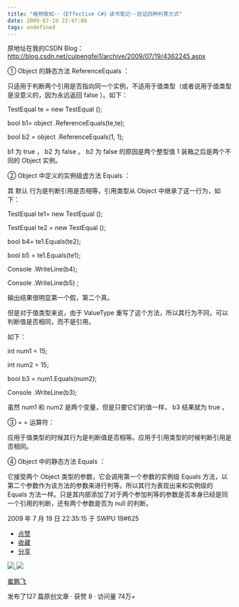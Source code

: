 ```yaml
---
title: "格物致知--《Effective C#》读书笔记--验证四种判等方式"
date: 2009-07-19 22:47:00
tags: undefined
---
```

原地址在我的CSDN
Blog：http://blog.csdn.net/cuipengfei1/archive/2009/07/19/4362245.aspx

①  Object  的静态方法  ReferenceEquals  ：



只适用于判断两个引用是否指向同一个实例，不适用于值类型（或者说用于值类型是没意义的，因为永远返回  false  ）。如下：



TestEqual  te =  new  TestEqual  ();

bool  b1=  object  .ReferenceEquals(te,te);

bool  b2 =  object  .ReferenceEquals(1, 1);



b1  为  true  ，  b2  为  false  。  b2  为  false  的原因是两个整型值  1  装箱之后是两个不同的
Object  实例。



②  Object  中定义的实例级虚方法  Equals  ：



其  默认  行为是判断引用是否相等，引用类型从  Object  中继承了这一行为，如下：



TestEqual  te1=  new  TestEqual  ();

TestEqual  te2 =  new  TestEqual  ();

bool  b4= te1.Equals(te2);

bool  b5 = te1.Equals(te1);

Console  .WriteLine(b4);

Console  .WriteLine(b5)  ;



输出结果很明显第一个假，第二个真。



但是对于值类型来说，由于  ValueType  重写了这个方法，所以其行为不同，可以判断值是否相同，而不是引用。



如下：



int  num1 = 15;

int  num2 = 15;

bool  b3 = num1.Equals(num2);

Console  .WriteLine(b3);



虽然  num1  和  num2  是两个变量，但是只要它们的值一样，  b3  结果就为  true  。



③  = =  运算符：



应用于值类型的时候其行为是判断值是否相等。应用于引用类型的时候判断引用是否相同。



④  Object  中的静态方法  Equals  ：



它接受两个  Object  类型的参数，它会调用第一个参数的实例级  Equals
方法，以第二个参数作为该方法的参数来进行判等。所以其行为表现出来和实例级的  Equals
方法一样。只是其内部添加了对于两个参加判等的参数是否本身已经是同一个引用的判断，还有两个参数是否为  null  的判断。





2009  年  7  月  19  日  22:35:15  于  SWPU 19#625



  * [ 点赞  ](javascript:;)
  * [ 收藏  ](javascript:;)
  * [ 分享 ](javascript:;)

[ ![](https://profile.csdnimg.cn/5/2/5/3_cuipengfei1)
![](https://g.csdnimg.cn/static/user-reg-year/1x/11.png)
](https://blog.csdn.net/cuipengfei1)

[ 崔鹏飞 ](https://blog.csdn.net/cuipengfei1)

发布了127 篇原创文章  ·  获赞 8  ·  访问量 74万+

